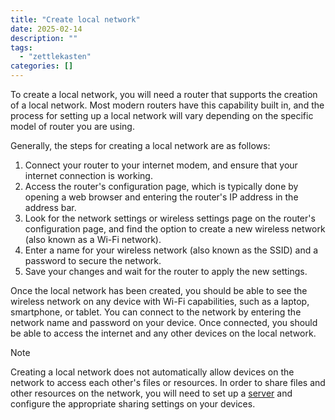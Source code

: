 ```yaml
---
title: "Create local network"
date: 2025-02-14
description: ""
tags: 
  - "zettlekasten"
categories: []
---
```


To create a local network, you will need a router that supports the creation of a local network. Most modern routers have this capability built in, and the process for setting up a local network will vary depending on the specific model of router you are using.

Generally, the steps for creating a local network are as follows:

1.  Connect your router to your internet modem, and ensure that your internet connection is working.
2.  Access the router's configuration page, which is typically done by opening a web browser and entering the router's IP address in the address bar.
3.  Look for the network settings or wireless settings page on the router's configuration page, and find the option to create a new wireless network (also known as a Wi-Fi network).
4.  Enter a name for your wireless network (also known as the SSID) and a password to secure the network.
5.  Save your changes and wait for the router to apply the new settings.

Once the local network has been created, you should be able to see the wireless network on any device with Wi-Fi capabilities, such as a laptop, smartphone, or tablet. You can connect to the network by entering the network name and password on your device. Once connected, you should be able to access the internet and any other devices on the local network.

> [!Note] 
> Creating a local network does not automatically allow devices on the network to access each other's files or resources. In order to share files and other resources on the network, you will need to set up a [server](Creating%20local%20server.md) and configure the appropriate sharing settings on your devices.
